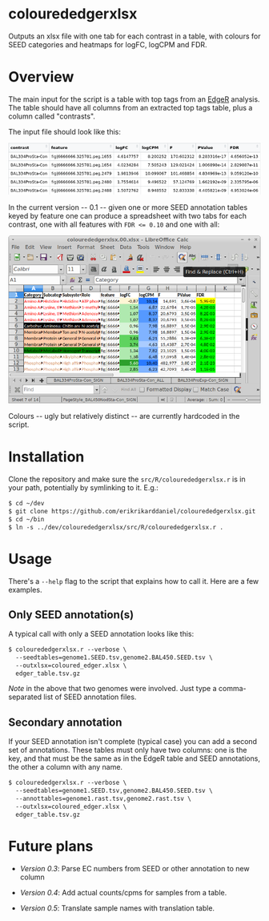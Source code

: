 # colourededgerxlsx
Outputs an xlsx file with one tab for each contrast in a table, with 
colours for SEED categories and heatmaps for logFC, logCPM and FDR.

# Overview

The main input for the script is a table with top tags from an 
[EdgeR](https://bioconductor.org/packages/release/bioc/html/edgeR.html) 
analysis. The table should have all columns from an extracted top tags 
table, plus a column called "contrasts".

The input file should look like this:

![edger](doc/img/edger.png)

In the current version -- 0.1 -- given one or more SEED annotation tables
keyed by feature one can produce a spreadsheet with two tabs for each contrast, 
one with all features with `FDR <= 0.10` and one with all:

![xlsx](doc/img/xlsx.png)

Colours -- ugly but relatively distinct -- are currently hardcoded in the script.

# Installation

Clone the repository and make sure the `src/R/colourededgerxlsx.r` is in
your path, potentially by symlinking to it. E.g.:

```
$ cd ~/dev
$ git clone https://github.com/erikrikarddaniel/colourededgerxlsx.git
$ cd ~/bin
$ ln -s ../dev/colourededgerxlsx/src/R/colourededgerxlsx.r .
```

# Usage

There's a `--help` flag to the script that explains how to call it. Here are a few
examples.

## Only SEED annotation(s)

A typical call with only a SEED annotation looks like this:

```
$ colourededgerxlsx.r --verbose \
  --seedtables=genome1.SEED.tsv,genome2.BAL450.SEED.tsv \
  --outxlsx=coloured_edger.xlsx \
  edger_table.tsv.gz
```

*Note* in the above that two genomes were involved. Just type a comma-separated list
of SEED annotation files.

## Secondary annotation

If your SEED annotation isn't complete (typical case) you can add a second set of
annotations. These tables must only have two columns: one is the key, and that must
be the same as in the EdgeR table and SEED annotations, the other a column with
any name.

```
$ colourededgerxlsx.r --verbose \
  --seedtables=genome1.SEED.tsv,genome2.BAL450.SEED.tsv \
  --annottables=genome1.rast.tsv,genome2.rast.tsv \
  --outxlsx=coloured_edger.xlsx \
  edger_table.tsv.gz
```

# Future plans

* *Version 0.3*: Parse EC numbers from SEED or other annotation to new column

* *Version 0.4*: Add actual counts/cpms for samples from a table.

* *Version 0.5*: Translate sample names with translation table.
